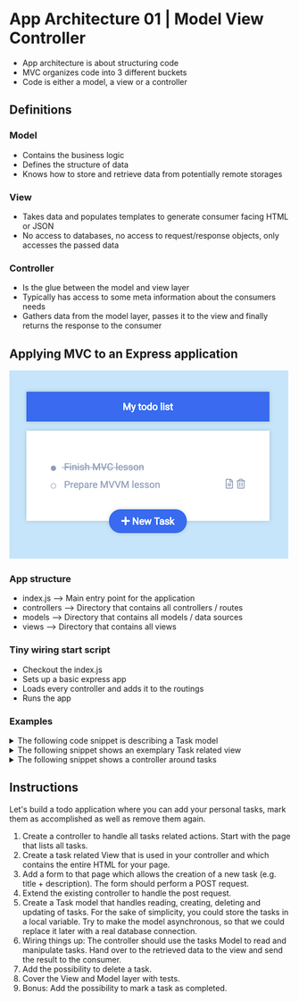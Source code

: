 # App Architecture 01 | Model View Controller

- App architecture is about structuring code
- MVC organizes code into 3 different buckets
- Code is either a model, a view or a controller

## Definitions

### Model

- Contains the business logic
- Defines the structure of data
- Knows how to store and retrieve data from potentially remote storages

### View

- Takes data and populates templates to generate consumer facing HTML or JSON
- No access to databases, no access to request/response objects, only accesses the passed data

### Controller

- Is the glue between the model and view layer
- Typically has access to some meta information about the consumers needs
- Gathers data from the model layer, passes it to the view and finally returns the response to the consumer

## Applying MVC to an Express application

![todo-app](./todo-app.png)

### App structure

- index.js --> Main entry point for the application
- controllers --> Directory that contains all controllers / routes
- models --> Directory that contains all models / data sources
- views --> Directory that contains all views

### Tiny wiring start script

- Checkout the index.js
- Sets up a basic express app
- Loads every controller and adds it to the routings
- Runs the app

### Examples

<details>
<summary>The following code snippet is describing a Task model</summary>
<p>

e.g. `models/task.js`

```javascript
const uuid = require("uuid/v4");

const tasks = []; // This is our data storage for now

module.exports = {
  find: id => tasks.find(task => task.id === id),
  findAll: () => tasks,
  remove: id => tasks = tasks.filter(task => task.id !== id),
  add: task => tasks.push(Object.assign({ id: uuid() }, task))
};
```

Please note, that function are currently synchronous and it might be a better idea to use promises instead.
</p>
</details>

<details>
<summary>The following snippet shows an exemplary Task related view</summary>
<p>

e.g. `views/tasks/index.js`

```js
module.exports = (tasks) => `<html>
    <head><title>TODO</title></head>
    <body>
        <h1>To Do App</h1>
        ${tasks.map(task => `
            <div class="task">
                <h2>${task.title}</h2>
                <p>${task.description}</p>
            </div>
        `).join("")}
    </body>
</html>`;
```
</p>
</details>

<details>
<summary>The following snippet shows a controller around tasks</summary>
<p>

e.g. `controllers/tasks.js`

```js
const { Router } = require("express");
const tasksController = Router();

const Task = require("../models/task");
const TasksView = require("../views/tasks");

tasksController.get("/tasks", (req, res) => {
  const tasks = Task.findAll();
  const html = TasksView.index(tasks);

  res.send(html);
});

module.exports = tasksController;
```
</p></details>

## Instructions

Let's build a todo application where you can add your personal tasks, mark them as accomplished as well as remove them again.

1. Create a controller to handle all tasks related actions. Start with the page that lists all tasks.
2. Create a task related View that is used in your controller and which contains the entire HTML for your page.
3. Add a form to that page which allows the creation of a new task (e.g. title + description). The form should perform a POST request.
4. Extend the existing controller to handle the post request.
5. Create a Task model that handles reading, creating, deleting and updating of tasks. For the sake of simplicity, you could store the tasks in a local variable. Try to make the model asynchronous, so that we could replace it later with a real database connection.
6. Wiring things up: The controller should use the tasks Model to read and manipulate tasks. Hand over to the retrieved data to the view and send the result to the consumer.
7. Add the possibility to delete a task.
8. Cover the View and Model layer with tests.
9. Bonus: Add the possibility to mark a task as completed.
